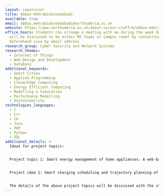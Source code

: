 ```yaml
---
layout: supervisor
title: Abbas Mehrabidavoodabadi
available: true
email: abbas.mehrabidavoodabadi@northumbria.ac.uk
website: https://www.northumbria.ac.uk/about-us/our-staff/m/abbas-mehrabidavoodabadi/
office_hours: Students can arrange a meeting with me during the week days (it
  will be discussed to be either MS Teams or Campus room) by contacting me
  beforehand viva my email address
research_group: Cyber Security and Network Systems
research_themes:
  - Internet of Things
  - Web Design and Development
  - Database
additional_keywords:
  - Smart Cities
  - Applied Programming
  - Cloud/Edge Computing
  - Energy Efficient Computing
  - Modelling & Simulation
  - Performance Modelling
  - Sustainability
technologies_languages:
  - C
  - C++
  - C#
  - Java
  - PHP
  - Python
  - SQL
additional_details: >-
  Ideas for project topics:  


  Project topic 1: Smart energy management of home appliances: A web-based prototype design


  Project idea 2: Smart charging scheduling and trajectory planning of Electric Vehicles in smart cities: A prototype design    


  The details of the above project topics will be discussed with the students who are interested in the above-mentioned topics. Also, other topics chosen by the students which are matched with my interests (my interests keywords are mentioned in the above responses) will be also considered.
---
```


